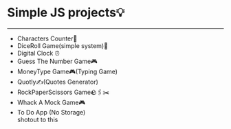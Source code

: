 <h1>Simple JS projects💡</h1>
<hr>
<ul>
  <li>Characters Counter📱</li>
  <li>DiceRoll Game(simple system)🎲</li>
  <li>Digital Clock ⏰</li>
  <li>Guess The Number Game🎮</li>
  <li>MoneyType Game🎮(Typing Game)</li>
  <li>Quotly✍️(Quotes Generator)</li>
  <li>RockPaperScissors Game🪨🖇✂️</li>
  <li>Whack A Mock Game🎮</li>
  <li>To Do App (No Storage)</li>
  shotout to this 
</ul>
